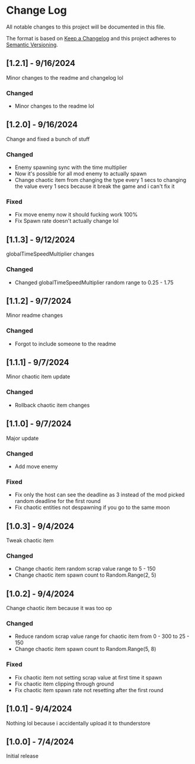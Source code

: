# Change Log
All notable changes to this project will be documented in this file.
 
The format is based on [Keep a Changelog](http://keepachangelog.com/)
and this project adheres to [Semantic Versioning](http://semver.org/).

## [1.2.1] - 9/16/2024

Minor changes to the readme and changelog lol

### Changed
- Minor changes to the readme lol

## [1.2.0] - 9/16/2024

Change and fixed a bunch of stuff

### Changed
- Enemy spawning sync with the time multiplier
- Now it's possible for all mod enemy to actually spawn
- Change chaotic item from changing the type every 1 secs to changing the value every 1 secs because it break the game and i can't fix it

### Fixed
- Fix move enemy now it should fucking work 100%
- Fix Spawn rate doesn't actually change lol

## [1.1.3] - 9/12/2024

globalTimeSpeedMultiplier changes

### Changed
- Changed globalTimeSpeedMultiplier random range to 0.25 - 1.75

## [1.1.2] - 9/7/2024

Minor readme changes

### Changed
- Forgot to include someone to the readme

## [1.1.1] - 9/7/2024

Minor chaotic item update

### Changed
- Rollback chaotic item changes

## [1.1.0] - 9/7/2024

Major update

### Changed
- Add move enemy


### Fixed
- Fix only the host can see the deadline as 3 instead of the mod picked random deadline for the first round
- Fix chaotic entities not despawning if you go to the same moon

## [1.0.3] - 9/4/2024

Tweak chaotic item

### Changed

- Change chaotic item random scrap value range to 5 - 150
- Change chaotic item spawn count to Random.Range(2, 5)

## [1.0.2] - 9/4/2024

Change chaotic item because it was too op

### Changed
  
- Reduce random scrap value range for chaotic item from 0 - 300 to 25 - 150
- Change chaotic item spawn count to Random.Range(5, 8)

### Fixed
- Fix chaotic item not setting scrap value at first time it spawn
- Fix chaotic item clipping through ground
- Fix chaotic item spawn rate not resetting after the first round

## [1.0.1] - 9/4/2024

Nothing lol because i accidentally upload it to thunderstore
 
## [1.0.0] - 7/4/2024
 
Initial release